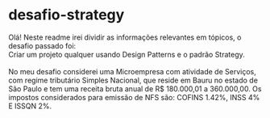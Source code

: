 <h1><b>desafio-strategy</b></h1>

Olá! Neste readme irei dividir as informações relevantes em tópicos, o desafio passado foi:
<br>
Criar um projeto qualquer usando Design Patterns e o padrão Strategy.
<br><br>
No meu desafio considerei uma Microempresa com atividade de Serviços, com regime tributário Simples Nacional, que reside em Bauru no estado de São Paulo e tem uma receita bruta anual de R$ 180.000,01 a 360.000,00. Os impostos considerados para emissão de NFS são: COFINS 1.42%, INSS 4% E ISSQN 2%.
 

